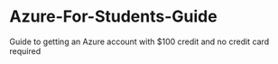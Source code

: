 # Azure-For-Students-Guide
Guide to getting an Azure account with $100 credit and no credit card required
